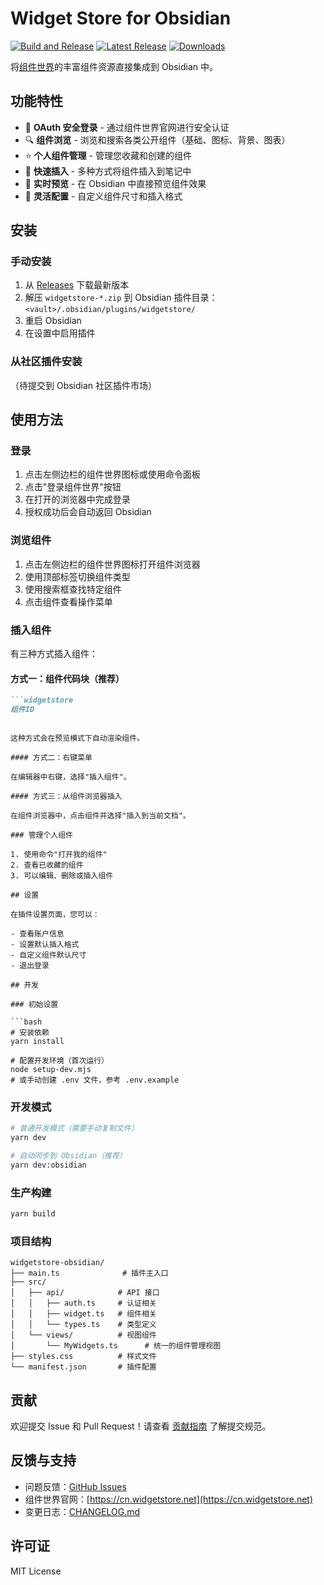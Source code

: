 # Widget Store for Obsidian

[![Build and Release](https://github.com/yourusername/widgetstore-obsidian/actions/workflows/release.yml/badge.svg)](https://github.com/yourusername/widgetstore-obsidian/actions/workflows/release.yml)
[![Latest Release](https://img.shields.io/github/v/release/yourusername/widgetstore-obsidian)](https://github.com/yourusername/widgetstore-obsidian/releases/latest)
[![Downloads](https://img.shields.io/github/downloads/yourusername/widgetstore-obsidian/total)](https://github.com/yourusername/widgetstore-obsidian/releases)

将[组件世界](https://cn.widgetstore.net)的丰富组件资源直接集成到 Obsidian 中。

## 功能特性

- 🔐 **OAuth 安全登录** - 通过组件世界官网进行安全认证
- 🔍 **组件浏览** - 浏览和搜索各类公开组件（基础、图标、背景、图表）
- ⭐ **个人组件管理** - 管理您收藏和创建的组件
- 📝 **快速插入** - 多种方式将组件插入到笔记中
- 🎨 **实时预览** - 在 Obsidian 中直接预览组件效果
- 🔧 **灵活配置** - 自定义组件尺寸和插入格式

## 安装

### 手动安装

1. 从 [Releases](https://github.com/yourusername/widgetstore-obsidian/releases/latest) 下载最新版本
2. 解压 `widgetstore-*.zip` 到 Obsidian 插件目录：`<vault>/.obsidian/plugins/widgetstore/`
3. 重启 Obsidian
4. 在设置中启用插件

### 从社区插件安装

（待提交到 Obsidian 社区插件市场）

## 使用方法

### 登录

1. 点击左侧边栏的组件世界图标或使用命令面板
2. 点击"登录组件世界"按钮
3. 在打开的浏览器中完成登录
4. 授权成功后会自动返回 Obsidian

### 浏览组件

1. 点击左侧边栏的组件世界图标打开组件浏览器
2. 使用顶部标签切换组件类型
3. 使用搜索框查找特定组件
4. 点击组件查看操作菜单

### 插入组件

有三种方式插入组件：

#### 方式一：组件代码块（推荐）

```markdown
```widgetstore
组件ID
```
```

这种方式会在预览模式下自动渲染组件。

#### 方式二：右键菜单

在编辑器中右键，选择"插入组件"。

#### 方式三：从组件浏览器插入

在组件浏览器中，点击组件并选择"插入到当前文档"。

### 管理个人组件

1. 使用命令"打开我的组件"
2. 查看已收藏的组件
3. 可以编辑、删除或插入组件

## 设置

在插件设置页面，您可以：

- 查看账户信息
- 设置默认插入格式
- 自定义组件默认尺寸
- 退出登录

## 开发

### 初始设置

```bash
# 安装依赖
yarn install

# 配置开发环境（首次运行）
node setup-dev.mjs
# 或手动创建 .env 文件，参考 .env.example
```

### 开发模式

```bash
# 普通开发模式（需要手动复制文件）
yarn dev

# 自动同步到 Obsidian（推荐）
yarn dev:obsidian
```

### 生产构建

```bash
yarn build
```

### 项目结构

```
widgetstore-obsidian/
├── main.ts              # 插件主入口
├── src/
│   ├── api/            # API 接口
│   │   ├── auth.ts     # 认证相关
│   │   ├── widget.ts   # 组件相关
│   │   └── types.ts    # 类型定义
│   └── views/          # 视图组件
│       └── MyWidgets.ts      # 统一的组件管理视图
├── styles.css          # 样式文件
└── manifest.json       # 插件配置
```

## 贡献

欢迎提交 Issue 和 Pull Request！请查看 [贡献指南](CONTRIBUTING.md) 了解提交规范。

## 反馈与支持

- 问题反馈：[GitHub Issues](https://github.com/yourusername/widgetstore-obsidian/issues)
- 组件世界官网：[https://cn.widgetstore.net](https://cn.widgetstore.net)
- 变更日志：[CHANGELOG.md](CHANGELOG.md)

## 许可证

MIT License